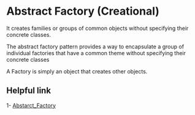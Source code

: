 # Abstract Factory (Creational)

It creates families or groups of common objects without specifying their concrete classes.


The abstract factory pattern provides a way to encapsulate a group of individual factories that have a common theme without specifying their concrete classes

A Factory is simply an object that creates other objects.


## Helpful link

1- [Abstarct_Factory](http://devexpert.ir/javascript/%D8%A7%D9%84%DA%AF%D9%88%DB%8C-%D8%B7%D8%B1%D8%A7%D8%AD%DB%8C-abstract-factory-%D8%AF%D8%B1-%D8%AC%D8%A7%D9%88%D8%A7-%D8%A7%D8%B3%DA%A9%D8%B1%DB%8C%D9%BE%D8%AA/)